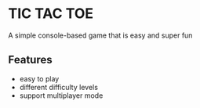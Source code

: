 # TIC TAC TOE
A simple console-based game that is easy and super fun

## Features
- easy to play
- different difficulty levels
- support multiplayer mode
